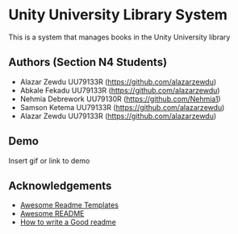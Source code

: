 
# Unity University Library System

This is a system that manages books in the Unity University library


## Authors (Section N4 Students)

- Alazar Zewdu UU79133R (https://github.com/alazarzewdu)
- Abkale Fekadu UU79133R (https://github.com/alazarzewdu)
- Nehmia Debrework UU79130R (https://github.com/Nehmia1)
- Samson Ketema UU79133R (https://github.com/alazarzewdu)
- Alazar Zewdu UU79133R (https://github.com/alazarzewdu)



## Demo

Insert gif or link to demo


## Acknowledgements

 - [Awesome Readme Templates](https://awesomeopensource.com/project/elangosundar/awesome-README-templates)
 - [Awesome README](https://github.com/matiassingers/awesome-readme)
 - [How to write a Good readme](https://bulldogjob.com/news/449-how-to-write-a-good-readme-for-your-github-project)

